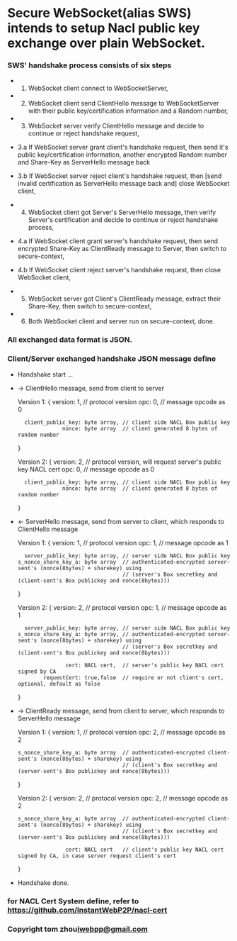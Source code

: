 # Secure WebSocket(alias SWS) intends to setup Nacl public key exchange over plain WebSocket.


### SWS' handshake process consists of six steps

* 1. WebSocket client connect to WebSocketServer,  

* 2. WebSocket client send ClientHello message to WebSocketServer with their public key/certification information and a Random number,

* 3. WebSocket server verify ClientHello message and decide to continue or reject handshake request,
*  3.a If WebSocket server grant client's handshake request, then send it's public key/certification information, 
       another encrypted Random number and Share-Key as ServerHello message back
*  3.b If WebSocket server reject client's handshake request, then [send invalid certification as ServerHello message back and] close WebSocket client,

* 4. WebSocket client got Server's ServerHello message, then verify Server's certification and decide to continue or reject handshake process,
*  4.a If WebSocket client grant server's handshake request, then send encrypted Share-Key as ClientReady message to Server, then switch to secure-context,
*  4.b If WebSocket client reject server's handshake request, then close WebSocket client,

* 5. WebSocket server got Client's ClientReady message, extract their Share-Key, then switch to secure-context,

* 6. Both WebSocket client and server run on secure-context, done.


### All exchanged data format is JSON.


### Client/Server exchanged handshake JSON message define

* Handshake start ...

* -> ClientHello message, send from client to server

  Version 1: {
                  version: 1,          // protocol version
                      opc: 0,          // message opcode as 0
          
        client_public_key: byte array, // client side NACL Box public key
                    nonce: byte array  // client generated 8 bytes of random number
  }
  
  Version 2: {
                  version: 2,          // protocol version, will request server's public key NACL cert
                      opc: 0,          // message opcode as 0
          
        client_public_key: byte array, // client side NACL Box public key
                    nonce: byte array  // client generated 8 bytes of random number  
  }

* <- ServerHello message, send from server to client, which responds to ClientHello message

  Version 1: {
                  version: 1,          // protocol version
                      opc: 1,          // message opcode as 1
          
        server_public_key: byte array, // server side NACL Box public key
      s_nonce_share_key_a: byte array  // authenticated-encrypted server-sent's (nonce(8bytes) + sharekey) using
                                       // (server's Box secretkey and (client-sent's Box publickey and nonce(8bytes)))     
  }
  
  Version 2: {
                  version: 2,          // protocol version
                      opc: 1,          // message opcode as 1
          
        server_public_key: byte array, // server side NACL Box public key
      s_nonce_share_key_a: byte array, // authenticated-encrypted server-sent's (nonce(8bytes) + sharekey) using
                                       // (server's Box secretkey and (client-sent's Box publickey and nonce(8bytes)))     
    
                     cert: NACL cert,  // server's public key NACL cert signed by CA
              requestCert: true,false  // require or not client's cert, optional, default as false
  }

* -> ClientReady message, send from client to server, which responds to ServerHello message

  Version 1: {
                  version: 1,          // protocol version
                      opc: 2,          // message opcode as 2
          
      s_nonce_share_key_a: byte array  // authenticated-encrypted client-sent's (nonce(8bytes) + sharekey) using
                                       // (client's Box secretkey and (server-sent's Box publickey and nonce(8bytes)))    
  }
  
  Version 2: {
                  version: 2,          // protocol version
                      opc: 2,          // message opcode as 2
          
      s_nonce_share_key_a: byte array  // authenticated-encrypted client-sent's (nonce(8bytes) + sharekey) using
                                       // (client's Box secretkey and (server-sent's Box publickey and nonce(8bytes)))    
 
                     cert: NACL cert   // client's public key NACL cert signed by CA, in case server request client's cert
  }
  
* Handshake done.  


### for NACL Cert System define, refer to https://github.com/InstantWebP2P/nacl-cert


### Copyright tom zhou<iwebpp@gmail.com>


